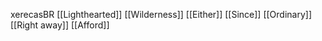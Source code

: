 xerecasBR
[[Lighthearted]]
[[Wilderness]]
[[Either]]
[[Since]]
[[Ordinary]]
[[Right away]]
[[Afford]]